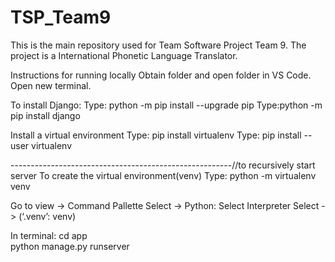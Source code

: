 # TSP_Team9
This is the main repository used for Team Software Project Team 9. The project is a International Phonetic Language Translator.

Instructions for running locally
Obtain folder and open folder in VS Code. Open new terminal.

To install Django:
Type: python -m pip install --upgrade pip
Type:python -m pip install django

Install a virtual environment
Type: pip install virtualenv
Type: pip install --user virtualenv

-------------------------------------------------------//to recursively start server
To create the virtual environment(venv)
Type: python -m virtualenv venv

Go to view -> Command Pallette
   Select -> Python: Select Interpreter
   Select -> (‘.venv’: venv)

   In terminal:
   cd app     
   python manage.py runserver
